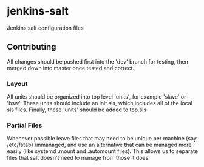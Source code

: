 # jenkins-salt
Jenkins salt configuration files

## Contributing

All changes should be pushed first into the 'dev' branch for testing, then merged down into master once tested and correct.

### Layout

All units should be organized into top level 'units', for example 'slave' or 'bsw'.  These units should include an init.sls, which includes all of the local sls files.  Finally, these 'units' should be added to top.sls

### Partial Files

Whenever possible leave files that may need to be unique per machine (say /etc/fstab) unmanaged, and use an alternative that can be managed more easily (like systemd .mount and .automount files). This allows us to separate files that salt doesn't need to manage from those it does.

